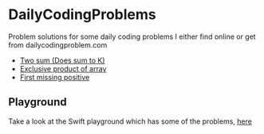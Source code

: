 # DailyCodingProblems
Problem solutions for some daily coding problems I either find online or get from dailycodingproblem.com

- [Two sum (Does sum to K)](01/doesSumToK.swift)
- [Exclusive product of array](02/exclusiveProduct.swift)
- [First missing positive](03/firstMissingPositive.swift)

## Playground

Take a look at the Swift playground which has some of the problems,
[here](Playground/)
